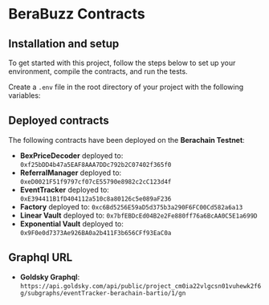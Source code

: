 # BeraBuzz Contracts

## Installation and setup

To get started with this project, follow the steps below to set up your environment, compile the contracts, and run the tests.

Create a `.env` file in the root directory of your project with the following variables:

## Deployed contracts

The following contracts have been deployed on the **Berachain Testnet**:

- **BexPriceDecoder** deployed to: `0xf25bDD4b47a5EAF8AAA7DDc792b2C07402f365f0`
- **ReferralManager** deployed to: `0xeD0021F51f9797cf07cE55790e8982c2cC123d4f`
- **EventTracker** deployed to: `0xE394411B1fD404112a510c8a80126c5e089aF236`
- **Factory** deployed to: `0xc6Bd5256E59aD5d375b3a290F6FC00Cd582a6a13`
- **Linear Vault** deployed to: `0x7bfEBDcEd04B2e2Fe880ff76a6BcAA0C5E1a699D`
- **Exponential Vault** deployed to: `0x9F0e0d7373Ae926BA0a2b411F3b656CFf93EaC0a`

## Graphql URL

- **Goldsky Graphql**: `https://api.goldsky.com/api/public/project_cm0ia22vlgcsn01vuhewk2f6g/subgraphs/eventTracker-berachain-bartio/1/gn`
